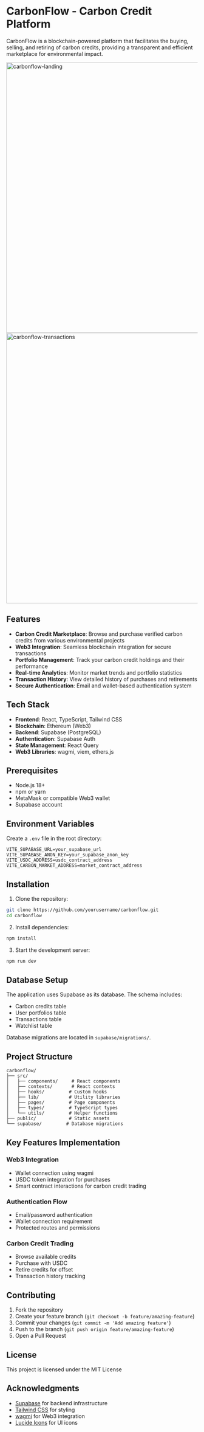 # CarbonFlow - Carbon Credit Platform

CarbonFlow is a blockchain-powered platform that facilitates the buying, selling, and retiring of carbon credits, providing a transparent and efficient marketplace for environmental impact.

<img width="712" alt="carbonflow-landing" src="https://github.com/user-attachments/assets/12dfc49e-ce84-4f7b-b841-8c59040df104" />

<img width="712" alt="carbonflow-transactions" src="https://github.com/user-attachments/assets/254fb183-7d67-47e9-a77f-e376812f7fab" />

## Features

- **Carbon Credit Marketplace**: Browse and purchase verified carbon credits from various environmental projects
- **Web3 Integration**: Seamless blockchain integration for secure transactions
- **Portfolio Management**: Track your carbon credit holdings and their performance
- **Real-time Analytics**: Monitor market trends and portfolio statistics
- **Transaction History**: View detailed history of purchases and retirements
- **Secure Authentication**: Email and wallet-based authentication system

## Tech Stack

- **Frontend**: React, TypeScript, Tailwind CSS
- **Blockchain**: Ethereum (Web3)
- **Backend**: Supabase (PostgreSQL)
- **Authentication**: Supabase Auth
- **State Management**: React Query
- **Web3 Libraries**: wagmi, viem, ethers.js

## Prerequisites

- Node.js 18+
- npm or yarn
- MetaMask or compatible Web3 wallet
- Supabase account

## Environment Variables

Create a `.env` file in the root directory:

```env
VITE_SUPABASE_URL=your_supabase_url
VITE_SUPABASE_ANON_KEY=your_supabase_anon_key
VITE_USDC_ADDRESS=usdc_contract_address
VITE_CARBON_MARKET_ADDRESS=market_contract_address
```

## Installation

1. Clone the repository:
```bash
git clone https://github.com/yourusername/carbonflow.git
cd carbonflow
```

2. Install dependencies:
```bash
npm install
```

3. Start the development server:
```bash
npm run dev
```

## Database Setup

The application uses Supabase as its database. The schema includes:

- Carbon credits table
- User portfolios table
- Transactions table
- Watchlist table

Database migrations are located in `supabase/migrations/`.

## Project Structure

```
carbonflow/
├── src/
│   ├── components/     # React components
│   ├── contexts/       # React contexts
│   ├── hooks/         # Custom hooks
│   ├── lib/           # Utility libraries
│   ├── pages/         # Page components
│   ├── types/         # TypeScript types
│   └── utils/         # Helper functions
├── public/            # Static assets
└── supabase/         # Database migrations
```

## Key Features Implementation

### Web3 Integration

- Wallet connection using wagmi
- USDC token integration for purchases
- Smart contract interactions for carbon credit trading

### Authentication Flow

- Email/password authentication
- Wallet connection requirement
- Protected routes and permissions

### Carbon Credit Trading

- Browse available credits
- Purchase with USDC
- Retire credits for offset
- Transaction history tracking

## Contributing

1. Fork the repository
2. Create your feature branch (`git checkout -b feature/amazing-feature`)
3. Commit your changes (`git commit -m 'Add amazing feature'`)
4. Push to the branch (`git push origin feature/amazing-feature`)
5. Open a Pull Request

## License

This project is licensed under the MIT License

## Acknowledgments

- [Supabase](https://supabase.com/) for backend infrastructure
- [Tailwind CSS](https://tailwindcss.com/) for styling
- [wagmi](https://wagmi.sh/) for Web3 integration
- [Lucide Icons](https://lucide.dev/) for UI icons
